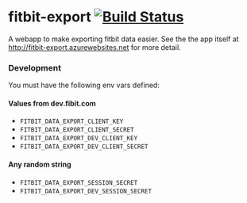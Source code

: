 fitbit-export
[![Build Status](https://travis-ci.org/NickHeiner/fitbit-export.svg?branch=master)](https://travis-ci.org/NickHeiner/fitbit-export)
=============

A webapp to make exporting fitbit data easier. See the the app itself at http://fitbit-export.azurewebsites.net for more detail.

### Development
You must have the following env vars defined:

#### Values from dev.fibit.com
* `FITBIT_DATA_EXPORT_CLIENT_KEY`
* `FITBIT_DATA_EXPORT_CLIENT_SECRET`
* `FITBIT_DATA_EXPORT_DEV_CLIENT_KEY`
* `FITBIT_DATA_EXPORT_DEV_CLIENT_SECRET`

#### Any random string
* `FITBIT_DATA_EXPORT_SESSION_SECRET`
* `FITBIT_DATA_EXPORT_DEV_SESSION_SECRET`
